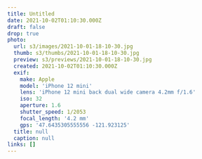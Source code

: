 ```yaml
---
title: Untitled
date: 2021-10-02T01:10:30.000Z
draft: false
drop: true
photo:
  url: s3/images/2021-10-01-18-10-30.jpg
  thumb: s3/thumbs/2021-10-01-18-10-30.jpg
  preview: s3/previews/2021-10-01-18-10-30.jpg
  created: 2021-10-02T01:10:30.000Z
  exif:
    make: Apple
    model: 'iPhone 12 mini'
    lens: 'iPhone 12 mini back dual wide camera 4.2mm f/1.6'
    iso: 32
    aperture: 1.6
    shutter_speed: 1/2053
    focal_length: '4.2 mm'
    gps: '47.6435305555556 -121.923125'
  title: null
  caption: null
links: []
---
```

